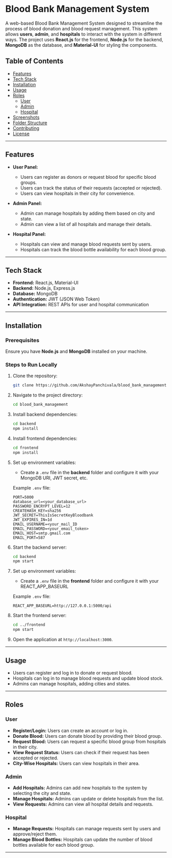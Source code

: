 

# Blood Bank Management System

A web-based Blood Bank Management System designed to streamline the process of blood donation and blood request management. This system allows **users**, **admin**, and **hospitals** to interact with the system in different ways. The project uses **React.js** for the frontend, **Node.js** for the backend, **MongoDB** as the database, and **Material-UI** for styling the components.

## Table of Contents

- [Features](#features)
- [Tech Stack](#tech-stack)
- [Installation](#installation)
- [Usage](#usage)
- [Roles](#roles)
  - [User](#user)
  - [Admin](#admin)
  - [Hospital](#hospital)
- [Screenshots](#screenshots)
- [Folder Structure](#folder-structure)
- [Contributing](#contributing)
- [License](#license)

---

## Features

- **User Panel:**
  - Users can register as donors or request blood for specific blood groups.
  - Users can track the status of their requests (accepted or rejected).
  - Users can view hospitals in their city for convenience.

- **Admin Panel:**
  - Admin can manage hospitals by adding them based on city and state.
  - Admin can view a list of all hospitals and manage their details.

- **Hospital Panel:**
  - Hospitals can view and manage blood requests sent by users.
  - Hospitals can track the blood bottle availability for each blood group.

---

## Tech Stack

- **Frontend:** React.js, Material-UI
- **Backend:** Node.js, Express.js
- **Database:** MongoDB
- **Authentication:** JWT (JSON Web Token)
- **API Integration:** REST APIs for user and hospital communication

---

## Installation

### Prerequisites

Ensure you have **Node.js** and **MongoDB** installed on your machine.

### Steps to Run Locally

1. Clone the repository:

   ```bash
   git clone https://github.com/AkshayPanchivala/blood_bank_management.git
   ```

2. Navigate to the project directory:

   ```bash
   cd blood_bank_management
   ```

3. Install backend dependencies:

   ```bash
   cd backend
   npm install
   ```

4. Install frontend dependencies:

   ```bash
   cd frontend
   npm install
   ```

5. Set up environment variables:

   - Create a `.env` file in the **backend** folder and configure it with your MongoDB URI, JWT secret, etc.
   
   Example `.env` file:
   ```
   PORT=5000
   database_url=<your_database_url>
   PASSWORD_ENCRYPT_LEVEL=12
   CREATEHASH_KEY=sha256
   JWT_SECRET=ThisIsSecretKeyBloodbank
   JWT_EXPIRES_IN=1d
   EMAIL_USERNAME=<your_mail_ID
   EMAIL_PASSWORD=<your_email_token>
   EMAIL_HOST=smtp.gmail.com
   EMAIL_PORT=587
   ```


6. Start the backend server:

   ```bash
   cd backend
   npm start
   ```
7. Set up environment variables:

   - Create a `.env` file in the **frontend** folder and configure it with your REACT_APP_BASEURL
   
   Example `.env` file:
   
   ```
   REACT_APP_BASEURL=http://127.0.0.1:5000/api
     ```
   
8. Start the frontend server:

   ```bash
   cd ../frontend
   npm start
   ```

9. Open the application at `http://localhost:3000`.

---

## Usage

- Users can register and log in to donate or request blood.
- Hospitals can log in to manage blood requests and update blood stock.
- Admins can manage hospitals, adding cities and states.

---

## Roles

### User

- **Register/Login:** Users can create an account or log in.
- **Donate Blood:** Users can donate blood by providing their blood group.
- **Request Blood:** Users can request a specific blood group from hospitals in their city.
- **View Request Status:** Users can check if their request has been accepted or rejected.
- **City-Wise Hospitals:** Users can view hospitals in their area.

### Admin

- **Add Hospitals:** Admins can add new hospitals to the system by selecting the city and state.
- **Manage Hospitals:** Admins can update or delete hospitals from the list.
- **View Requests:** Admins can view all hospital details and requests.

### Hospital

- **Manage Requests:** Hospitals can manage requests sent by users and approve/reject them.
- **Manage Blood Bottles:** Hospitals can update the number of blood bottles available for each blood group.

---
